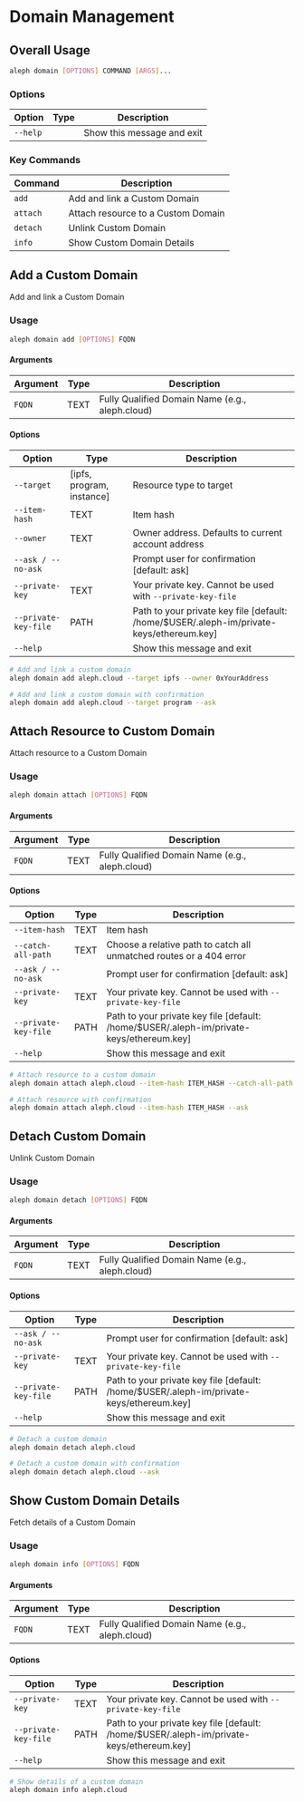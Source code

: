 # Domain Management

## Overall Usage

```bash
aleph domain [OPTIONS] COMMAND [ARGS]...
```

### Options

| Option | Type | Description |
|--------|------|-------------|
| `--help` |  | Show this message and exit |

### Key Commands

| Command | Description |
|---------|-------------|
| `add` | Add and link a Custom Domain |
| `attach` | Attach resource to a Custom Domain |
| `detach` | Unlink Custom Domain |
| `info` | Show Custom Domain Details |

## Add a Custom Domain

Add and link a Custom Domain

### Usage

```bash
aleph domain add [OPTIONS] FQDN
```

#### Arguments

| Argument | Type | Description                                     |
|----------|------|-------------------------------------------------|
| `FQDN` | TEXT | Fully Qualified Domain Name (e.g., aleph.cloud) |

#### Options

| Option | Type | Description |
|--------|------|-------------|
| `--target` | [ipfs, program, instance] | Resource type to target |
| `--item-hash` | TEXT | Item hash |
| `--owner` | TEXT | Owner address. Defaults to current account address |
| `--ask / --no-ask` |  | Prompt user for confirmation [default: ask] |
| `--private-key` | TEXT | Your private key. Cannot be used with `--private-key-file` |
| `--private-key-file` | PATH | Path to your private key file [default: /home/$USER/.aleph-im/private-keys/ethereum.key] |
| `--help` |  | Show this message and exit |

```bash
# Add and link a custom domain
aleph domain add aleph.cloud --target ipfs --owner 0xYourAddress

# Add and link a custom domain with confirmation
aleph domain add aleph.cloud --target program --ask
```

## Attach Resource to Custom Domain

Attach resource to a Custom Domain

### Usage

```bash
aleph domain attach [OPTIONS] FQDN
```

#### Arguments

| Argument | Type | Description                                     |
|----------|------|-------------------------------------------------|
| `FQDN` | TEXT | Fully Qualified Domain Name (e.g., aleph.cloud) |

#### Options

| Option | Type | Description |
|--------|------|-------------|
| `--item-hash` | TEXT | Item hash |
| `--catch-all-path` | TEXT | Choose a relative path to catch all unmatched routes or a 404 error |
| `--ask / --no-ask` |  | Prompt user for confirmation [default: ask] |
| `--private-key` | TEXT | Your private key. Cannot be used with `--private-key-file` |
| `--private-key-file` | PATH | Path to your private key file [default: /home/$USER/.aleph-im/private-keys/ethereum.key] |
| `--help` |  | Show this message and exit |

```bash
# Attach resource to a custom domain
aleph domain attach aleph.cloud --item-hash ITEM_HASH --catch-all-path /404

# Attach resource with confirmation
aleph domain attach aleph.cloud --item-hash ITEM_HASH --ask
```

## Detach Custom Domain

Unlink Custom Domain

### Usage

```bash
aleph domain detach [OPTIONS] FQDN
```

#### Arguments

| Argument | Type | Description                                     |
|----------|------|-------------------------------------------------|
| `FQDN` | TEXT | Fully Qualified Domain Name (e.g., aleph.cloud) |

#### Options

| Option | Type | Description |
|--------|------|-------------|
| `--ask / --no-ask` |  | Prompt user for confirmation [default: ask] |
| `--private-key` | TEXT | Your private key. Cannot be used with `--private-key-file` |
| `--private-key-file` | PATH | Path to your private key file [default: /home/$USER/.aleph-im/private-keys/ethereum.key] |
| `--help` |  | Show this message and exit |

```bash
# Detach a custom domain
aleph domain detach aleph.cloud

# Detach a custom domain with confirmation
aleph domain detach aleph.cloud --ask
```

## Show Custom Domain Details

Fetch details of a Custom Domain

### Usage

```bash
aleph domain info [OPTIONS] FQDN
```

#### Arguments

| Argument | Type | Description                                     |
|----------|------|-------------------------------------------------|
| `FQDN` | TEXT | Fully Qualified Domain Name (e.g., aleph.cloud) |

#### Options

| Option | Type | Description |
|--------|------|-------------|
| `--private-key` | TEXT | Your private key. Cannot be used with `--private-key-file` |
| `--private-key-file` | PATH | Path to your private key file [default: /home/$USER/.aleph-im/private-keys/ethereum.key] |
| `--help` |  | Show this message and exit |

```bash
# Show details of a custom domain
aleph domain info aleph.cloud
```
